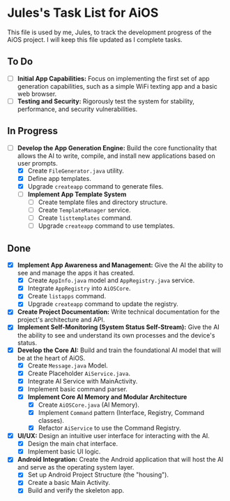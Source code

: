 # Jules's Task List for AiOS

This file is used by me, Jules, to track the development progress of the AiOS project. I will keep this file updated as I complete tasks.

## To Do

- [ ] **Initial App Capabilities:** Focus on implementing the first set of app generation capabilities, such as a simple WiFi texting app and a basic web browser.
- [ ] **Testing and Security:** Rigorously test the system for stability, performance, and security vulnerabilities.

## In Progress

- [ ] **Develop the App Generation Engine:** Build the core functionality that allows the AI to write, compile, and install new applications based on user prompts.
    - [x] Create `FileGenerator.java` utility.
    - [x] Define app templates.
    - [x] Upgrade `createapp` command to generate files.
    - [ ] **Implement App Template System**
        - [ ] Create template files and directory structure.
        - [ ] Create `TemplateManager` service.
        - [ ] Create `listtemplates` command.
        - [ ] Upgrade `createapp` command to use templates.

## Done

- [x] **Implement App Awareness and Management:** Give the AI the ability to see and manage the apps it has created.
    - [x] Create `AppInfo.java` model and `AppRegistry.java` service.
    - [x] Integrate `AppRegistry` into `AiOSCore`.
    - [x] Create `listapps` command.
    - [x] Upgrade `createapp` command to update the registry.
- [x] **Create Project Documentation:** Write technical documentation for the project's architecture and API.
- [x] **Implement Self-Monitoring (System Status Self-Stream):** Give the AI the ability to see and understand its own processes and the device's status.
- [x] **Develop the Core AI:** Build and train the foundational AI model that will be at the heart of AiOS.
  - [x] Create `Message.java` Model.
  - [x] Create Placeholder `AiService.java`.
  - [x] Integrate AI Service with MainActivity.
  - [x] Implement basic command parser.
  - [x] **Implement Core AI Memory and Modular Architecture**
    - [x] Create `AiOSCore.java` (AI Memory).
    - [x] Implement `Command` pattern (Interface, Registry, Command classes).
    - [x] Refactor `AiService` to use the Command Registry.
- [x] **UI/UX:** Design an intuitive user interface for interacting with the AI.
  - [x] Design the main chat interface.
  - [x] Implement basic UI logic.
- [x] **Android Integration:** Create the Android application that will host the AI and serve as the operating system layer.
  - [x] Set up Android Project Structure (the "housing").
  - [x] Create a basic Main Activity.
  - [x] Build and verify the skeleton app.
